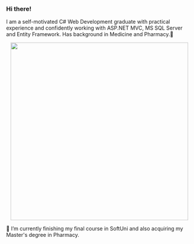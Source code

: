 ### Hi there!
I am a self-motivated C# Web Development
graduate with practical experience and confidently working with ASP.NET MVC, MS SQL Server and Entity
Framework. Has background in Medicine and
Pharmacy.👋

<div align="center">
  <img src="https://media0.giphy.com/media/Rs0JBoGpPxMAlnVc8y/giphy.gif?cid=ecf05e47xqho4272s6bmha8irehtcy4vgmqktswtzpgc16kf&ep=v1_gifs_related&rid=giphy.gif&ct=g" width="480" height="480"/>
</div>

🌱 I’m currently finishing my final course in SoftUni and also acquiring my Master's degree in Pharmacy.

<!--
**gergana-georgieva00/gergana-georgieva00** is a ✨ _special_ ✨ repository because its `README.md` (this file) appears on your GitHub profile.

Here are some ideas to get you started:

- 🔭 I’m currently working on ...
🌱 I’m currently finishing my final course in SoftUni and also acquiring my Master's degree in Pharmacy.
- 👯 I’m looking to collaborate on ...
- 🤔 I’m looking for help with ...
- 💬 Ask me about anything :)
- 📫 How to reach me: 
- 😄 Pronouns: ...
- ⚡ Fun fact: ...
-->
